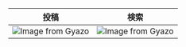 |投稿|検索|
|---|---|
|![Image from Gyazo](https://i.gyazo.com/0dfdc5b3fd70ef8c6ccb6a7b09d11723.gif)|![Image from Gyazo](https://i.gyazo.com/61e6c3c31a359656b6df0c9a69192f37.gif)
